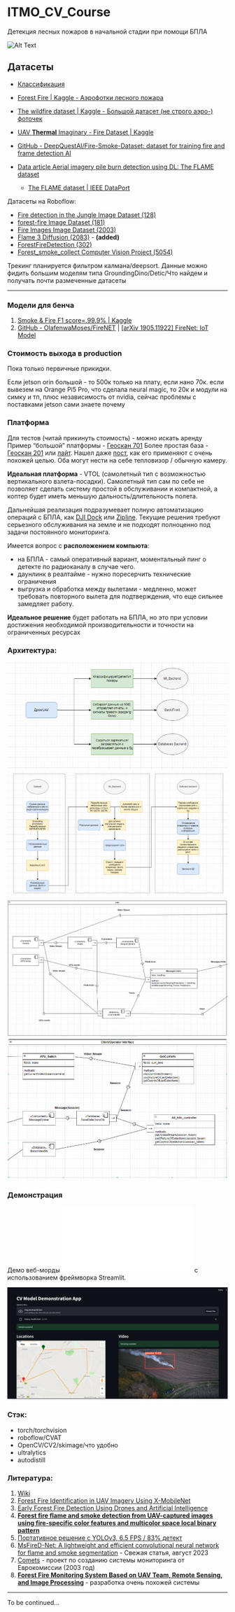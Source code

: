 # ITMO_CV_Course

Детекция лесных пожаров в начальной стадии при помощи БПЛА

![Alt Text](Assets/tl_5ep.gif)

## Датасеты

- [Классификация](https://www.kaggle.com/datasets/chandranaveenkumar/forest-fires-classification)

- [Forest Fire | Kaggle - Аэрофотки лесного пожара](https://www.kaggle.com/datasets/kutaykutlu/forest-fire)

- [The wildfire dataset | Kaggle - Большой датасет (не строго аэро-) фоточек](https://www.kaggle.com/datasets/elmadafri/the-wildfire-dataset)

- [UAV **Thermal** Imaginary - Fire Dataset | Kaggle](https://www.kaggle.com/datasets/adiyeceran/uav-thermal-imaginary-fire-dataset)

- [GitHub - DeepQuestAI/Fire-Smoke-Dataset: dataset for training fire and frame detection AI](https://github.com/DeepQuestAI/Fire-Smoke-Dataset)

- [Data article Aerial imagery pile burn detection using DL: The FLAME dataset](https://github.com/DeepQuestAI/Fire-Smoke-Dataset)
  - [The FLAME dataset | IEEE DataPort](https://ieee-dataport.org/open-access/flame-dataset-aerial-imagery-pile-burn-detection-using-drones-uavs)

Датасеты на Roboflow:

- [Fire detection in the Jungle Image Dataset (128)](https://universe.roboflow.com/suman-gole/firedetectioninthejungle/dataset/1)
- [forest-fire Image Dataset (181)](https://universe.roboflow.com/forestfire-ebdlc/forest-fire-p9oe7/dataset/1)
- [Fire Images Image Dataset (2003)](https://universe.roboflow.com/firedetection-7jmbo/fire-images-yajsk/dataset/2)
- [Flame 3 Diffusion (2083)](https://universe.roboflow.com/maxgray/flame-3-diffusion) - **(added)**
- [ForestFireDetection (302)](https://universe.roboflow.com/forest-fire-qxlzs/forest_fire_detection-lntg8)
- [Forest_smoke_collect Computer Vision Project (5054)](https://universe.roboflow.com/journalfinal/forest_smoke_collect)

Трекинг планируется фильтром калмана/deepsort. Данные можно фидить большим моделям типа GroundingDino/Detic/Что найдем и получать почти размеченные датасеты

---

### Модели для бенча 
1. [Smoke & Fire F1 score=.99.9% | Kaggle](https://www.kaggle.com/code/gpiosenka/smoke-fire-f1-score-99-9)
2. [GitHub - OlafenwaMoses/FireNET](https://github.com/OlafenwaMoses/FireNET/tree/master) | [[arXiv 1905.11922] FireNet: IoT Model](https://arxiv.org/abs/1905.11922)


### Стоимость выхода в production
Пока только первичные прикидки.

Если jetson orin большой - то 500к только на плату, если нано 70к.
если вывезем на Orange Pi5 Pro, что сделала neural magic, то 20к и модули на симку и тп, плюс независимость от nvidia, сейчас проблемы с поставками jetson сами знаете почему

### Платформа
Для тестов (читай прикинуть стоимость) - можно искать аренду
Пример “большой” платформы - [Геоскан 701](https://www.geoscan.ru/ru/products/geoscan701)
Более простая база - [Геоскан 201](https://www.geoscan.ru/ru/products/geoscan201/geo) или [лайт](https://www.geoscan.ru/ru/products/lite). Нашел даже [пост](https://www.geoscan.ru/ru/blog/geoscan-201-na-sluzhbe-ministerstva-lesnogo-khozyaystva-novgorodskoy-oblasti), как его применяют с очень похожей целью. 
Оба могут нести на себе тепловизор / обычную камеру.

**Идеальная платформа** - VTOL (самолетный тип с возможностью вертикального взлета-посадки). 
Самолетный тип сам по себе не позволяет сделать систему простой в обслуживании и компактной, а коптер будет иметь меньшую дальность/длительность полета. 

Дальнейшая реализация подразумевает полную автоматизацию операций с БПЛА, как [DJI Dock](https://enterprise.dji.com/ru/dock) или [Zipline](https://www.flyzipline.com/). 
Текущие решения требуют серьезного обслуживания на земле и не подходят полноценно под задачи постоянного мониторинга.

Имеется вопрос с **расположением компьюта**:
- на БПЛА - самый оперативный вариант, моментальный пинг о детекте по радиоканалу в случае чего.
- даунлинк в реалтайме - нужно поресерчить технические ограничения
- выгрузка и обработка между вылетами - медленно, может требовать повторного вылета для подтверждения, что еще сильнее замедляет работу.

**Идеальное решение** будет работать на БПЛА, но это при условии достижения необходимой производительности и точности на ограниченных ресурсах

### Архитектура:

![Alt Text](Assets/ArchTotal.PNG)
![Alt Text](Assets/ArchFlow.PNG)
![Alt Text](Assets/CompDiagUAV.PNG)
![Alt Text](Assets/CompDiagClient.PNG)

### Демонстрация

Демо веб-морды ![реализовано](streamlit_map.py) с использованием фреймворка Streamlit.

![Alt Text](Assets/StreamlitMVP.png)

### Стэк:
- torch/torchvision
- roboflow/CVAT
- OpenCV/CV2/skimage/что удобно
- ultralytics
- autodistill


### Литература:
1. [Wiki](https://en.wikipedia.org/wiki/Drones_in_wildfire_management)
2. [Forest Fire Identification in UAV Imagery Using X-MobileNet](https://www.mdpi.com/2079-9292/12/3/733)
3. [Early Forest Fire Detection Using Drones and Artificial Intelligence](https://ieeexplore.ieee.org/document/8756696)
4. **[Forest fire flame and smoke detection from UAV-captured images using fire-specific color features and multicolor space local binary pattern](https://cdnsciencepub.com/doi/full/10.1139/juvs-2020-0009)**
5. [Портативное решение с YOLOv3, 6.5 FPS / 83% детект](https://doi.org/10.1109/ICIAI.2019.8850815)
6. [MsFireD-Net: A lightweight and efficient convolutional neural network for flame and smoke segmentation](https://www.sciencedirect.com/science/article/pii/S2949855423000345?via%3Dihub) - Свежая статья, август 2023
7. [Comets](http://www.comets-uavs.org/applications/fire.shtml) - проект по созданию системы мониторинга от Еврокомиссии (2003 год)
8. **[Forest Fire Monitoring System Based on UAV Team, Remote Sensing, and Image Processing](https://www.researchgate.net/publication/328087679_Forest_Fire_Monitoring_System_Based_on_UAV_Team_Remote_Sensing_and_Image_Processing)**  - разработка очень похожей системы

---

To be continued...
